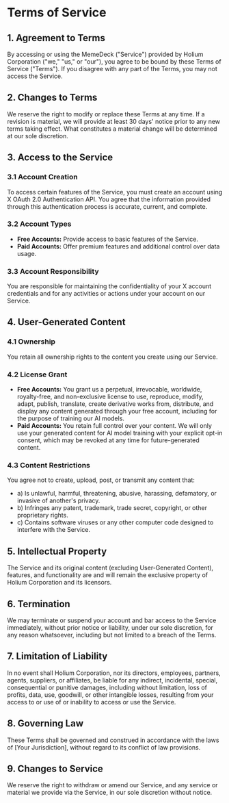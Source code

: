 # Terms of Service

## 1. Agreement to Terms

By accessing or using the MemeDeck ("Service") provided by Holium Corporation ("we," "us," or "our"), you agree to be bound by these Terms of Service ("Terms"). If you disagree with any part of the Terms, you may not access the Service.

## 2. Changes to Terms

We reserve the right to modify or replace these Terms at any time. If a revision is material, we will provide at least 30 days' notice prior to any new terms taking effect. What constitutes a material change will be determined at our sole discretion.

## 3. Access to the Service

### 3.1 Account Creation
To access certain features of the Service, you must create an account using X OAuth 2.0 Authentication API. You agree that the information provided through this authentication process is accurate, current, and complete.

### 3.2 Account Types
- **Free Accounts:** Provide access to basic features of the Service.
- **Paid Accounts:** Offer premium features and additional control over data usage.

### 3.3 Account Responsibility
You are responsible for maintaining the confidentiality of your X account credentials and for any activities or actions under your account on our Service.

## 4. User-Generated Content

### 4.1 Ownership
You retain all ownership rights to the content you create using our Service.

### 4.2 License Grant
- **Free Accounts:** You grant us a perpetual, irrevocable, worldwide, royalty-free, and non-exclusive license to use, reproduce, modify, adapt, publish, translate, create derivative works from, distribute, and display any content generated through your free account, including for the purpose of training our AI models.
- **Paid Accounts:** You retain full control over your content. We will only use your generated content for AI model training with your explicit opt-in consent, which may be revoked at any time for future-generated content.

### 4.3 Content Restrictions
You agree not to create, upload, post, or transmit any content that:
* a) Is unlawful, harmful, threatening, abusive, harassing, defamatory, or invasive of another's privacy.
* b) Infringes any patent, trademark, trade secret, copyright, or other proprietary rights.
* c) Contains software viruses or any other computer code designed to interfere with the Service.

## 5. Intellectual Property

The Service and its original content (excluding User-Generated Content), features, and functionality are and will remain the exclusive property of Holium Corporation and its licensors.

## 6. Termination

We may terminate or suspend your account and bar access to the Service immediately, without prior notice or liability, under our sole discretion, for any reason whatsoever, including but not limited to a breach of the Terms.

## 7. Limitation of Liability

In no event shall Holium Corporation, nor its directors, employees, partners, agents, suppliers, or affiliates, be liable for any indirect, incidental, special, consequential or punitive damages, including without limitation, loss of profits, data, use, goodwill, or other intangible losses, resulting from your access to or use of or inability to access or use the Service.

## 8. Governing Law

These Terms shall be governed and construed in accordance with the laws of [Your Jurisdiction], without regard to its conflict of law provisions.

## 9. Changes to Service

We reserve the right to withdraw or amend our Service, and any service or material we provide via the Service, in our sole discretion without notice.

